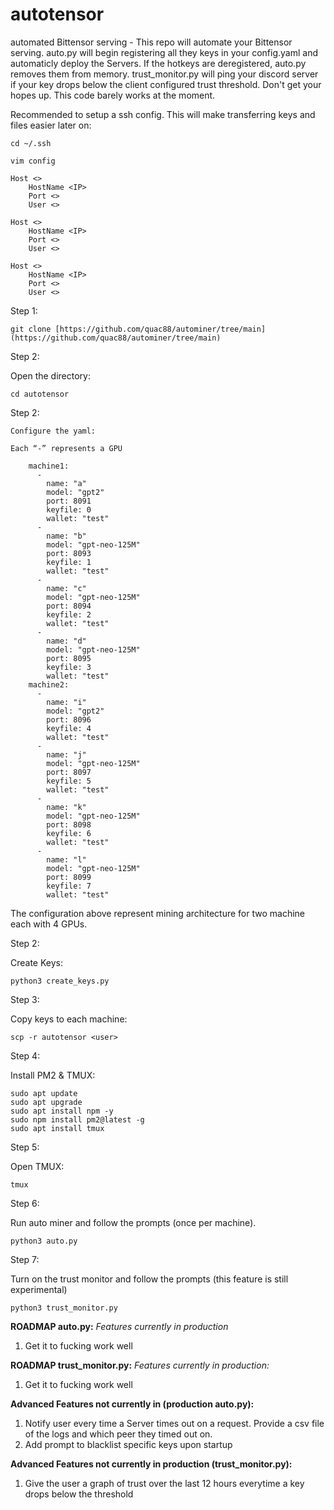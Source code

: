 # autotensor
automated Bittensor serving - This repo will automate your Bittensor serving. auto.py will begin registering all they keys in your config.yaml and automaticly deploy the Servers. If the hotkeys are deregistered, auto.py removes them from memory. trust_monitor.py will ping your discord server if your key drops below the client configured trust threshold. Don't get your hopes up. This code barely works at the moment. 

Recommended to setup a ssh config. This will make transferring keys and files easier later on:

```
cd ~/.ssh
```
```
vim config
```	

```	
Host <>
	HostName <IP>
	Port <>
	User <>

Host <>
	HostName <IP>
	Port <>
	User <>

Host <>
	HostName <IP>
	Port <>
	User <>
```

Step 1:
```
git clone [https://github.com/quac88/autominer/tree/main](https://github.com/quac88/autominer/tree/main)
```
Step 2:

Open the directory:
```
cd autotensor
```		

Step 2: 

	Configure the yaml:

	Each “-” represents a GPU
	
		machine1:
		  -
		    name: "a"
		    model: "gpt2"
		    port: 8091
		    keyfile: 0
		    wallet: "test"
		  -
		    name: "b"
		    model: "gpt-neo-125M"
		    port: 8093
		    keyfile: 1
		    wallet: "test"
		  -
		    name: "c"
		    model: "gpt-neo-125M"
		    port: 8094
		    keyfile: 2
		    wallet: "test"
		  -
		    name: "d"
		    model: "gpt-neo-125M"
		    port: 8095
		    keyfile: 3
		    wallet: "test"
		machine2:
		  -
		    name: "i"
		    model: "gpt2"
		    port: 8096
		    keyfile: 4
		    wallet: "test"
		  -
		    name: "j"
		    model: "gpt-neo-125M"
		    port: 8097
		    keyfile: 5
		    wallet: "test"
		  -
		    name: "k"
		    model: "gpt-neo-125M"
		    port: 8098
		    keyfile: 6
		    wallet: "test"
		  -
		    name: "l"
		    model: "gpt-neo-125M"
		    port: 8099
		    keyfile: 7
		    wallet: "test"
		

The configuration above represent mining architecture for two machine each with 4 GPUs.

Step 2:

Create Keys:
```		
python3 create_keys.py
```		

Step 3: 

Copy keys to each machine:
```		
scp -r autotensor <user>
```		

Step 4:

Install PM2 & TMUX:
```		
sudo apt update
sudo apt upgrade
sudo apt install npm -y
sudo npm install pm2@latest -g
sudo apt install tmux
```		

Step 5:

Open TMUX:
```		
tmux
```		

Step 6: 

Run auto miner and follow the prompts (once per machine). 
```
python3 auto.py
```
	
Step 7: 
	
Turn on the trust monitor and follow the prompts (this feature is still experimental) 
```
python3 trust_monitor.py
```		
		
		
**ROADMAP auto.py:**
*Features currently in production*
1. Get it to fucking work well

							 
							 
**ROADMAP trust_monitor.py:**
*Features currently in production:*
1. Get it to fucking work well



**Advanced Features not currently in (production auto.py):**
1. Notify user every time a Server times out on a request. Provide a csv file of the logs and which peer they timed out on.
2. Add prompt to blacklist specific keys upon startup

**Advanced Features not currently in production (trust_monitor.py):**
1. Give the user a graph of trust over the last 12 hours everytime a key drops below the threshold
		
  
